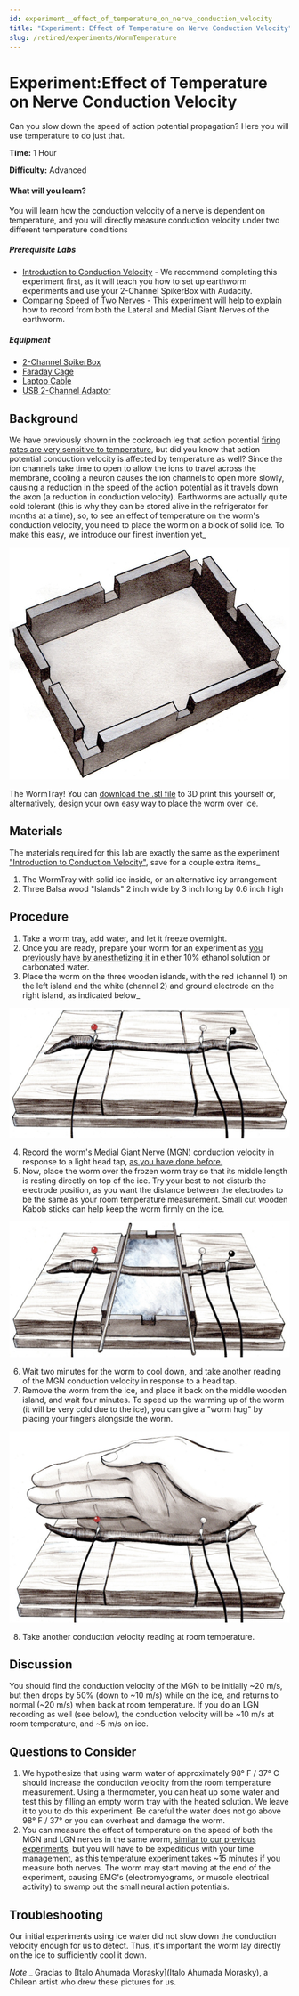 ```yaml
---
id: experiment__effect_of_temperature_on_nerve_conduction_velocity
title: "Experiment: Effect of Temperature on Nerve Conduction Velocity"
slug: /retired/experiments/WormTemperature
---
```


# Experiment:Effect of Temperature on Nerve Conduction Velocity

Can you slow down the speed of action potential propagation? Here you will use
temperature to do just that.

**Time:**  1 Hour

**Difficulty:**   Advanced

#### What will you learn?

You will learn how the conduction velocity of a nerve is dependent on
temperature, and you will directly measure conduction velocity under two
different temperature conditions

##### Prerequisite Labs

  * [Introduction to Conduction Velocity](./speed) \- We recommend completing this experiment first, as it will teach you how to set up earthworm experiments and use your 2-Channel SpikerBox with Audacity.
  * [Comparing Speed of Two Nerves](comparingNerveSpeed) \- This experiment will help to explain how to record from both the Lateral and Medial Giant Nerves of the earthworm.

##### Equipment

* [2-Channel SpikerBox](https://backyardbrains.com/products/twochannelspikerbox)
* [Faraday Cage](https://backyardbrains.com/products/faradaycage)
* [Laptop Cable](https://backyardbrains.com/products/laptopcable)
* [USB 2-Channel Adaptor](https://www.amazon.com/Griffin-Technology-iMic-Audio-Device/dp/B000BVV2IC)

## Background

We have previously shown in the cockroach leg that action potential [firing
rates are very sensitive to temperature](temperature), but did you know that
action potential conduction velocity is affected by temperature as well? Since
the ion channels take time to open to allow the ions to travel across the
membrane, cooling a neuron causes the ion channels to open more slowly,
causing a reduction in the speed of the action potential as it travels down
the axon (a reduction in conduction velocity). Earthworms are actually quite
cold tolerant (this is why they can be stored alive in the refrigerator for
months at a time), so, to see an effect of temperature on the worm's
conduction velocity, you need to place the worm on a block of solid ice. To
make this easy, we introduce our finest invention yet_

[ ![](./img/WormBed.jpg)](img/WormBed.jpg)

The WormTray! You can [download the .stl
file](./files/WormTray.stl) to 3D print this yourself or,
alternatively, design your own easy way to place the worm over ice.

## Materials

The materials required for this lab are exactly the same as the experiment
["Introduction to Conduction
Velocity"](https://backyardbrains.com/experiments/speed#Materials), save for a
couple extra items_

  1. The WormTray with solid ice inside, or an alternative icy arrangement 
  2. Three Balsa wood "Islands" 2 inch wide by 3 inch long by 0.6 inch high 

## Procedure

  1. Take a worm tray, add water, and let it freeze overnight. 
  2. Once you are ready, prepare your worm for an experiment as [you previously have by anesthetizing it](speed#sleep) in either 10% ethanol solution or carbonated water. 
  3. Place the worm on the three wooden islands, with the red (channel 1) on the left island and the white (channel 2) and ground electrode on the right island, as indicated below_ 

[ ![](./img/Worm-RoomTemp.jpg)](img/Worm-RoomTemp.jpg)

  4. Record the worm's Medial Giant Nerve (MGN) conduction velocity in response to a light head tap, [as you have done before.](comparingNerveSpeed)
  5. Now, place the worm over the frozen worm tray so that its middle length is resting directly on top of the ice. Try your best to not disturb the electrode position, as you want the distance between the electrodes to be the same as your room temperature measurement. Small cut wooden Kabob sticks can help keep the worm firmly on the ice. 

[ ![](./img/Worm-IceTemp.jpg)](img/Worm-IceTemp.jpg)

  6. Wait two minutes for the worm to cool down, and take another reading of the MGN conduction velocity in response to a head tap. 
  7. Remove the worm from the ice, and place it back on the middle wooden island, and wait four minutes. To speed up the warming up of the worm (it will be very cold due to the ice), you can give a "worm hug" by placing your fingers alongside the worm. 

[ ![](./img/Worm-WarmUp.jpg)](img/Worm-WarmUp.jpg)

  8. Take another conduction velocity reading at room temperature. 

## Discussion

You should find the conduction velocity of the MGN to be initially ~20 m/s,
but then drops by 50% (down to ~10 m/s) while on the ice, and returns to
normal (~20 m/s) when back at room temperature. If you do an LGN recording as
well (see below), the conduction velocity will be ~10 m/s at room temperature,
and ~5 m/s on ice.

## Questions to Consider

  1. We hypothesize that using warm water of approximately 98° F / 37° C should increase the conduction velocity from the room temperature measurement. Using a thermometer, you can heat up some water and test this by filling an empty worm tray with the heated solution. We leave it to you to do this experiment. Be careful the water does not go above 98° F / 37° or you can overheat and damage the worm. 
  2. You can measure the effect of temperature on the speed of both the MGN and LGN nerves in the same worm, [similar to our previous experiments](comparingNerveSpeed), but you will have to be expeditious with your time management, as this temperature experiment takes ~15 minutes if you measure both nerves. The worm may start moving at the end of the experiment, causing EMG's (electromyograms, or muscle electrical activity) to swamp out the small neural action potentials. 

## Troubleshooting

Our initial experiments using ice water did not slow down the conduction
velocity enough for us to detect. Thus, it's important the worm lay directly
on the ice to sufficiently cool it down.

_Note_ _ Gracias to [Italo Ahumada Morasky](Italo Ahumada Morasky), a Chilean
artist who drew these pictures for us.